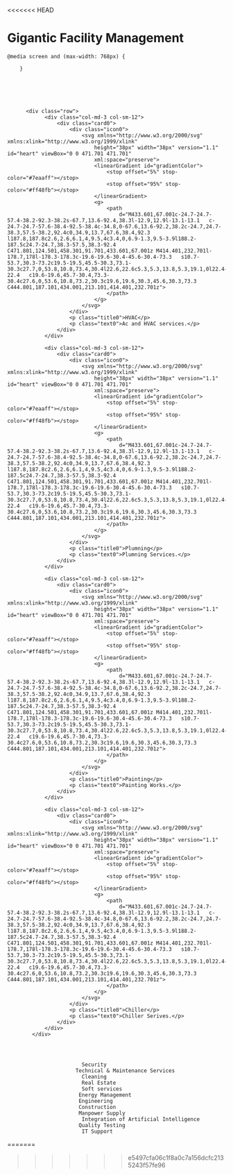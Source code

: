 <<<<<<< HEAD
# Gigantic Facility Management



	@media screen and (max-width: 768px) {
			
		}






		  <div class="row">
                <div class="col-md-3 col-sm-12">
                    <div class="card0">
                        <div class="icon0">
                            <svg xmlns="http://www.w3.org/2000/svg" xmlns:xlink="http://www.w3.org/1999/xlink"
                                height="38px" width="38px" version="1.1" id="heart" viewBox="0 0 471.701 471.701"
                                xml:space="preserve">
                                <linearGradient id="gradientColor">
                                    <stop offset="5%" stop-color="#7eaaff"></stop>
                                    <stop offset="95%" stop-color="#ff48fb"></stop>
                                </linearGradient>
                                <g>
                                    <path
                                        d="M433.601,67.001c-24.7-24.7-57.4-38.2-92.3-38.2s-67.7,13.6-92.4,38.3l-12.9,12.9l-13.1-13.1   c-24.7-24.7-57.6-38.4-92.5-38.4c-34.8,0-67.6,13.6-92.2,38.2c-24.7,24.7-38.3,57.5-38.2,92.4c0,34.9,13.7,67.6,38.4,92.3   l187.8,187.8c2.6,2.6,6.1,4,9.5,4c3.4,0,6.9-1.3,9.5-3.9l188.2-187.5c24.7-24.7,38.3-57.5,38.3-92.4   C471.801,124.501,458.301,91.701,433.601,67.001z M414.401,232.701l-178.7,178l-178.3-178.3c-19.6-19.6-30.4-45.6-30.4-73.3   s10.7-53.7,30.3-73.2c19.5-19.5,45.5-30.3,73.1-30.3c27.7,0,53.8,10.8,73.4,30.4l22.6,22.6c5.3,5.3,13.8,5.3,19.1,0l22.4-22.4   c19.6-19.6,45.7-30.4,73.3-30.4c27.6,0,53.6,10.8,73.2,30.3c19.6,19.6,30.3,45.6,30.3,73.3   C444.801,187.101,434.001,213.101,414.401,232.701z">
                                    </path>
                                </g>
                            </svg>
                        </div>
                        <p class="title0">HVAC</p>
                        <p class="text0">Ac and HVAC services.</p>
                    </div>
                </div>

                <div class="col-md-3 col-sm-12">
                    <div class="card0">
                        <div class="icon0">
                            <svg xmlns="http://www.w3.org/2000/svg" xmlns:xlink="http://www.w3.org/1999/xlink"
                                height="38px" width="38px" version="1.1" id="heart" viewBox="0 0 471.701 471.701"
                                xml:space="preserve">
                                <linearGradient id="gradientColor">
                                    <stop offset="5%" stop-color="#7eaaff"></stop>
                                    <stop offset="95%" stop-color="#ff48fb"></stop>
                                </linearGradient>
                                <g>
                                    <path
                                        d="M433.601,67.001c-24.7-24.7-57.4-38.2-92.3-38.2s-67.7,13.6-92.4,38.3l-12.9,12.9l-13.1-13.1   c-24.7-24.7-57.6-38.4-92.5-38.4c-34.8,0-67.6,13.6-92.2,38.2c-24.7,24.7-38.3,57.5-38.2,92.4c0,34.9,13.7,67.6,38.4,92.3   l187.8,187.8c2.6,2.6,6.1,4,9.5,4c3.4,0,6.9-1.3,9.5-3.9l188.2-187.5c24.7-24.7,38.3-57.5,38.3-92.4   C471.801,124.501,458.301,91.701,433.601,67.001z M414.401,232.701l-178.7,178l-178.3-178.3c-19.6-19.6-30.4-45.6-30.4-73.3   s10.7-53.7,30.3-73.2c19.5-19.5,45.5-30.3,73.1-30.3c27.7,0,53.8,10.8,73.4,30.4l22.6,22.6c5.3,5.3,13.8,5.3,19.1,0l22.4-22.4   c19.6-19.6,45.7-30.4,73.3-30.4c27.6,0,53.6,10.8,73.2,30.3c19.6,19.6,30.3,45.6,30.3,73.3   C444.801,187.101,434.001,213.101,414.401,232.701z">
                                    </path>
                                </g>
                            </svg>
                        </div>
                        <p class="title0">Plumning</p>
                        <p class="text0">Plumning Services.</p>
                    </div>
                </div>

                <div class="col-md-3 col-sm-12">
                    <div class="card0">
                        <div class="icon0">
                            <svg xmlns="http://www.w3.org/2000/svg" xmlns:xlink="http://www.w3.org/1999/xlink"
                                height="38px" width="38px" version="1.1" id="heart" viewBox="0 0 471.701 471.701"
                                xml:space="preserve">
                                <linearGradient id="gradientColor">
                                    <stop offset="5%" stop-color="#7eaaff"></stop>
                                    <stop offset="95%" stop-color="#ff48fb"></stop>
                                </linearGradient>
                                <g>
                                    <path
                                        d="M433.601,67.001c-24.7-24.7-57.4-38.2-92.3-38.2s-67.7,13.6-92.4,38.3l-12.9,12.9l-13.1-13.1   c-24.7-24.7-57.6-38.4-92.5-38.4c-34.8,0-67.6,13.6-92.2,38.2c-24.7,24.7-38.3,57.5-38.2,92.4c0,34.9,13.7,67.6,38.4,92.3   l187.8,187.8c2.6,2.6,6.1,4,9.5,4c3.4,0,6.9-1.3,9.5-3.9l188.2-187.5c24.7-24.7,38.3-57.5,38.3-92.4   C471.801,124.501,458.301,91.701,433.601,67.001z M414.401,232.701l-178.7,178l-178.3-178.3c-19.6-19.6-30.4-45.6-30.4-73.3   s10.7-53.7,30.3-73.2c19.5-19.5,45.5-30.3,73.1-30.3c27.7,0,53.8,10.8,73.4,30.4l22.6,22.6c5.3,5.3,13.8,5.3,19.1,0l22.4-22.4   c19.6-19.6,45.7-30.4,73.3-30.4c27.6,0,53.6,10.8,73.2,30.3c19.6,19.6,30.3,45.6,30.3,73.3   C444.801,187.101,434.001,213.101,414.401,232.701z">
                                    </path>
                                </g>
                            </svg>
                        </div>
                        <p class="title0">Painting</p>
                        <p class="text0">Painting Works.</p>
                    </div>
                </div>

                <div class="col-md-3 col-sm-12">
                    <div class="card0">
                        <div class="icon0">
                            <svg xmlns="http://www.w3.org/2000/svg" xmlns:xlink="http://www.w3.org/1999/xlink"
                                height="38px" width="38px" version="1.1" id="heart" viewBox="0 0 471.701 471.701"
                                xml:space="preserve">
                                <linearGradient id="gradientColor">
                                    <stop offset="5%" stop-color="#7eaaff"></stop>
                                    <stop offset="95%" stop-color="#ff48fb"></stop>
                                </linearGradient>
                                <g>
                                    <path
                                        d="M433.601,67.001c-24.7-24.7-57.4-38.2-92.3-38.2s-67.7,13.6-92.4,38.3l-12.9,12.9l-13.1-13.1   c-24.7-24.7-57.6-38.4-92.5-38.4c-34.8,0-67.6,13.6-92.2,38.2c-24.7,24.7-38.3,57.5-38.2,92.4c0,34.9,13.7,67.6,38.4,92.3   l187.8,187.8c2.6,2.6,6.1,4,9.5,4c3.4,0,6.9-1.3,9.5-3.9l188.2-187.5c24.7-24.7,38.3-57.5,38.3-92.4   C471.801,124.501,458.301,91.701,433.601,67.001z M414.401,232.701l-178.7,178l-178.3-178.3c-19.6-19.6-30.4-45.6-30.4-73.3   s10.7-53.7,30.3-73.2c19.5-19.5,45.5-30.3,73.1-30.3c27.7,0,53.8,10.8,73.4,30.4l22.6,22.6c5.3,5.3,13.8,5.3,19.1,0l22.4-22.4   c19.6-19.6,45.7-30.4,73.3-30.4c27.6,0,53.6,10.8,73.2,30.3c19.6,19.6,30.3,45.6,30.3,73.3   C444.801,187.101,434.001,213.101,414.401,232.701z">
                                    </path>
                                </g>
                            </svg>
                        </div>
                        <p class="title0">Chiller</p>
                        <p class="text0">Chiller Serives.</p>
                    </div>
                </div>
            </div>



        
                            Security
                          Technical & Maintenance Services
                            Cleaning
                            Real Estate
                            Soft services
                           Energy Management
                           Engineering
                           Construction
                           Manpower Supply
                            Integration of Artificial Intelligence
                           Quality Testing
                            IT Support
                    


      
=======
>>>>>>> e5497cfa06c1f8a0c7a156dcfc2135243f57fe96

